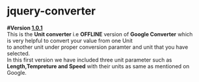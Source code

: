 # jquery-converter

<b>#Version <u>1.0.1</u></b><br/>
This is the <b>Unit converter</b> i.e <b>OFFLINE</b> version of <b>Google Converter</b> which is very helpful to convert your value from one Unit <br/>
to another unit under proper conversion paramter and unit that you have selected. <br/>
In this first version we have included three unit parameter such as <b>Length,Tempreture and Speed</b> with their units as same as mentioned
on Google.
